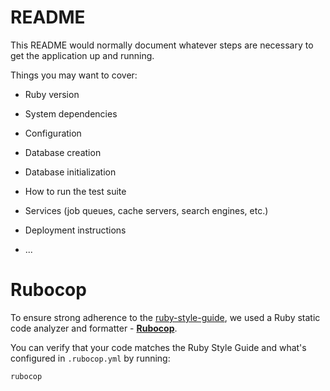 # README

This README would normally document whatever steps are necessary to get the
application up and running.

Things you may want to cover:

- Ruby version

- System dependencies

- Configuration

- Database creation

- Database initialization

- How to run the test suite

- Services (job queues, cache servers, search engines, etc.)

- Deployment instructions

- ...

# Rubocop

To ensure strong adherence to the [ruby-style-guide](https://github.com/bbatsov/ruby-style-guide), we used a Ruby static code analyzer and formatter - **[Rubocop](https://github.com/rubocop-hq/rubocop)**.

You can verify that your code matches the Ruby Style Guide and what's configured in `.rubocop.yml` by running:

```
rubocop
```
